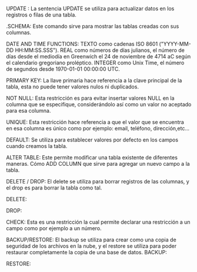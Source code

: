 UPDATE :
La sentencia UPDATE se utiliza para actualizar datos en los registros o filas de una tabla.


.SCHEMA:
Este comando sirve para mostrar las tablas creadas con sus columnas.


DATE AND TIME FUNCTIONS:
TEXTO como cadenas ISO 8601 ("YYYY-MM-DD HH:MM:SS.SSS"). 
REAL como números de días julianos, el número de días desde el mediodía en Greenwich el 24 de noviembre de 4714 aC según el calendario gregoriano proléptico. 
INTEGER como Unix Time, el número de segundos desde 1970-01-01 00:00:00 UTC.


PRIMARY KEY:
La llave primaria hace referencia a la clave principal de la tabla, esta no puede tener valores nulos ni duplicados.



NOT NULL:
Esta restricción es para evitar insertar valores NULL en la columna que se especifique, considerándolo así como un valor no aceptado para esa columna.


UNIQUE:
Esta restricción hace referencia a que el valor que se encuentra en esa columna es único como por ejemplo: email, teléfono, dirección,etc…


DEFAULT:
Se utiliza para establecer valores por defecto en los campos cuando creamos la tabla. 


ALTER TABLE:
Este permite modificar una tabla existente de diferentes maneras. Cómo ADD COLUMN que sirve para agregar un nuevo campo a la tabla.


DELETE / DROP:
El delete se utiliza para borrar registros de las columnas, y el drop es para borrar la tabla como tal.

DELETE:

DROP:


CHECK:
Esta es una restricción la cual permite declarar una restricción a un campo 
como por ejemplo a un número.


BACKUP/RESTORE:
El backup se utiliza para crear como una copia de seguridad de los archivos en la nube, y el restore se utiliza para poder restaurar completamente la copia de una base de datos.
BACKUP:

RESTORE:

